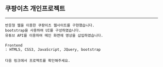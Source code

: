 ## 쿠팡이츠 개인프로젝트
***
    반응형 웹을 이용한 쿠팡이츠 웹사이트를 구현했습니다.
    bootstrap을 사용하여 UI를 구성하였습니다.
    유튜브 API를 이용하여 메인 화면에 영상을 삽입하였습니다.
####
    Frontend
    : HTML5, CSS3, JavaScript, JQuery, bootstrap
####
    다음 링크에서 프로젝트를 확인해주세요.
    
    
